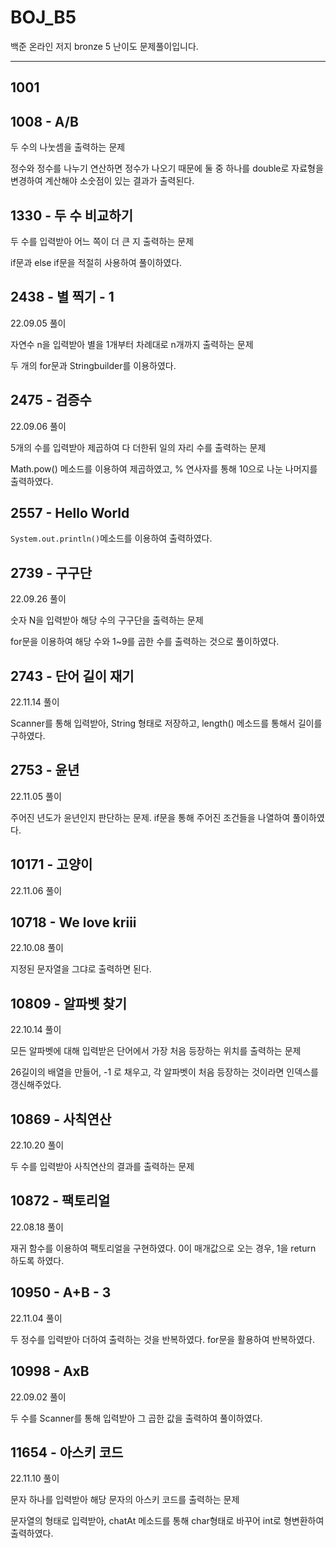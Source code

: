 # BOJ_B5
백준 온라인 저지 bronze 5 난이도 문제풀이입니다.

---

## 1001 

## 1008 - A/B

두 수의 나눗셈을 출력하는 문제

정수와 정수를 나누기 연산하면 정수가 나오기 때문에 둘 중 하나를 double로 자료형을 변경하여 계산해야 소숫점이 있는 결과가 출력된다.

## 1330 - 두 수 비교하기

두 수를 입력받아 어느 쪽이 더 큰 지 출력하는 문제

if문과 else if문을 적절히 사용하여 풀이하였다.

## 2438 - 별 찍기 - 1

22.09.05 풀이

자연수 n을 입력받아 별을 1개부터 차례대로 n개까지 출력하는 문제

두 개의 for문과 Stringbuilder를 이용하였다.

## 2475 - 검증수

22.09.06 풀이

5개의 수를 입력받아 제곱하여 다 더한뒤 일의 자리 수를 출력하는 문제

Math.pow() 메소드를 이용하여 제곱하였고, % 연사자를 통해 10으로 나눈 나머지를 출력하였다.

## 2557 - Hello World

`System.out.println()`메소드를 이용하여 출력하였다.

## 2739 - 구구단

22.09.26 풀이

숫자 N을 입력받아 해당 수의 구구단을 출력하는 문제

for문을 이용하여 해당 수와 1~9를 곱한 수를 출력하는 것으로 풀이하였다.

## 2743 - 단어 길이 재기

22.11.14 풀이

Scanner를 통해 입력받아, String 형태로 저장하고, length() 메소드를 통해서 길이를 구하였다.


## 2753 - 윤년

22.11.05 풀이

주어진 년도가 윤년인지 판단하는 문제. if문을 통해 주어진 조건들을 나열하여 풀이하였다.

## 10171 - 고양이

22.11.06 풀이

## 10718 - We love kriii

22.10.08 풀이

지정된 문자열을 그댜로 출력하면 된다.

## 10809 - 알파벳 찾기

22.10.14 풀이

모든 알파벳에 대해 입력받은 단어에서 가장 처음 등장하는 위치를 출력하는 문제

26길이의 배열을 만들어, -1 로 채우고, 각 알파벳이 처음 등장하는 것이라면 인덱스를 갱신해주었다.

## 10869 - 사칙연산

22.10.20 풀이

두 수를 입력받아 사칙연산의 결과를 출력하는 문제

## 10872 - 팩토리얼

22.08.18 풀이

재귀 함수를 이용하여 팩토리얼을 구현하였다. 0이 매개값으로 오는 경우, 1을 return 하도록 하였다.

## 10950 - A+B - 3

22.11.04 풀이

두 정수를 입력받아 더하여 출력하는 것을 반복하였다. for문을 활용하여 반복하였다.

## 10998 - AxB

22.09.02 풀이

두 수를 Scanner를 통해 입력받아 그 곱한 값을 출력하여 풀이하였다.

## 11654 - 아스키 코드

22.11.10 풀이

문자 하나를 입력받아 해당 문자의 아스키 코드를 출력하는 문제

문자열의 형태로 입력받아, chatAt 메소드를 통해 char형태로 바꾸어 int로 형변환하여 출력하였다.